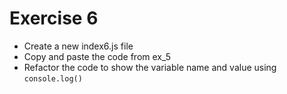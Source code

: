 # Exercise 6

- Create a new index6.js file
- Copy and paste the code from ex_5
- Refactor the code to show the variable name and value using `console.log()`
